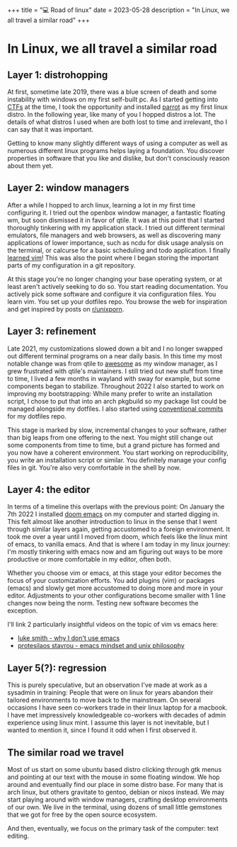 +++
title = "💻 Road of linux"
date = 2023-05-28
description = "In Linux, we all travel a similar road"
+++

# In Linux, we all travel a similar road

## Layer 1: distrohopping

At first, sometime late 2019, there was a blue screen of death and some instability with windows on my first self-built pc.
As I started getting into [CTFs](https://youtu.be/8ev9ZX9J45A) at the time, I took the opportunity and installed [parrot](https://www.parrotsec.org/) as my first linux distro.
In the following year, like many of you I hopped distros a lot.
The details of what distros I used when are both lost to time and irrelevant, tho I can say that it was important.

Getting to know many slightly different ways of using a computer as well as numerous different linux programs helps laying a foundation.
You discover properties in software that you like and dislike, but don't consciously reason about them yet.

## Layer 2: window managers

After a while I hopped to arch linux, learning a lot in my first time configuring it.
I tried out the openbox window manager, a fantastic floating wm, but soon dismissed it in favor of qtile.
It was at this point that I started thoroughly tinkering with my application stack.
I tried out different terminal emulators, file managers and web browsers, as well as discovering many applications of lower importance, such as ncdu for disk usage analysis on the terminal, or calcurse for a basic scheduling and todo application.
I finally [learned vim](https://youtu.be/ST7vnfKjfvY)!
This was also the point where I began storing the important parts of my configuration in a git repository.

At this stage you're no longer changing your base operating system, or at least aren't actively seeking to do so.
You start reading documentation. You actively pick some software and configure it via configuration files.
You learn vim.
You set up your dotfiles repo.
You browse the web for inspiration and get inspired by posts on [r/unixporn](https://libreddit.de/r/unixporn/top?t=month).

## Layer 3: refinement

Late 2021, my customizations slowed down a bit and I no longer swapped out different terminal programs on a near daily basis.
In this time my most notable change was from qtile to [awesome](https://github.com/awesomeWM/awesome) as my window manager, as I grew frustrated with qtile's maintainers.
I still tried out new stuff from time to time, I lived a few months in wayland with sway for example, but some components began to stabilize.
Throughout 2022 I also started to work on improving my bootstrapping:
While many prefer to write an installation script, I chose to put that into an arch pkgbuild so my package list could be managed alongside my dotfiles.
I also started using [conventional commits](https://www.conventionalcommits.org/en/v1.0.0/#summary) for my dotfiles repo.

This stage is marked by slow, incremental changes to your software, rather than big leaps from one offering to the next.
You might still change out some components from time to time, but a grand picture has formed and you now have a coherent environment.
You start working on reproducibility, you write an installation script or similar.
You definitely manage your config files in git.
You're also very comfortable in the shell by now.

## Layer 4: the editor

In terms of a timeline this overlaps with the previous point: On January the 7th 2022 I installed [doom emacs](https://github.com/doomemacs/doomemacs) on my computer and started digging in.
This felt almost like another introduction to linux in the sense that I went through similar layers again, getting accustomed to a foreign environment.
It took me over a year until I moved from doom, which feels like the linux mint of emacs, to vanilla emacs.
And that is where I am today in my linux journey: I'm mostly tinkering with emacs now and am figuring out ways to be more productive or more comfortable in my editor, often both.

Whether you choose vim or emacs, at this stage your editor becomes the focus of your customization efforts.
You add plugins (vim) or packages (emacs) and slowly get more accustomed to doing more and more in your editor.
Adjustments to your other configurations become smaller with 1 line changes now being the norm.
Testing new software becomes the exception.

I'll link 2 particularly insightful videos on the topic of vim vs emacs here:
- [luke smith - why I don't use emacs](https://youtu.be/1mr3issv79s)
- [protesilaos stavrou - emacs mindset and unix philosophy](https://youtu.be/qTncc2lI6OI)

## Layer 5(?): regression

This is purely speculative, but an observation I've made at work as a sysadmin in training:
People that were on linux for years abandon their tailored environments to move back to the mainstream.
On several occasions I have seen co-workers trade in their linux laptop for a macbook.
I have met impressively knowledgeable co-workers with decades of admin experience using linux mint.
I assume this layer is not inevitable, but I wanted to mention it, since I found it odd when I first observed it.

## The similar road we travel

Most of us start on some ubuntu based distro clicking through gtk menus and pointing at our text with the mouse in some floating window.
We hop around and eventually find our place in some distro base. For many that is arch linux, but others gravitate to gentoo, debian or nixos instead.
We may start playing around with window managers, crafting desktop environments of our own.
We live in the terminal, using dozens of small little gemstones that we got for free by the open source ecosystem.

And then, eventually, we focus on the primary task of the computer: text editing.
